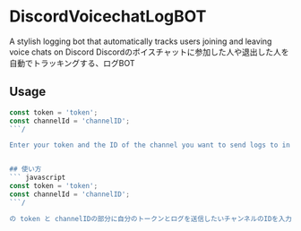 # DiscordVoicechatLogBOT
A stylish logging bot that automatically tracks users joining and leaving voice chats on Discord
Discordのボイスチャットに参加した人や退出した人を自動でトラッキングする、ログBOT

## Usage
```` javascript
const token = 'token';
const channelId = 'channelID';
```/

Enter your token and the ID of the channel you want to send logs to in the token and channelID parts of ````, and run it in discord.js.


## 使い方
``` javascript
const token = 'token';
const channelId = 'channelID';
```/

の token と channelIDの部分に自分のトークンとログを送信したいチャンネルのIDを入力し、discord.jsで実行する。
